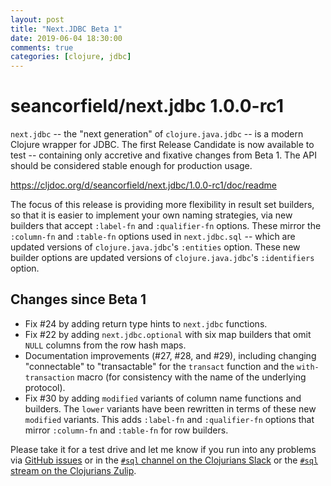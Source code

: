 ```yaml
---
layout: post
title: "Next.JDBC Beta 1"
date: 2019-06-04 18:30:00
comments: true
categories: [clojure, jdbc]
---
```

# seancorfield/next.jdbc 1.0.0-rc1

`next.jdbc` -- the "next generation" of `clojure.java.jdbc` -- is a modern Clojure wrapper for JDBC. The first Release Candidate is now available to test -- containing only accretive and fixative changes from Beta 1. The API should be considered stable enough for production usage.

https://cljdoc.org/d/seancorfield/next.jdbc/1.0.0-rc1/doc/readme  

The focus of this release is providing more flexibility in result set builders, so that it is easier to implement your own naming strategies, via new builders that accept `:label-fn` and `:qualifier-fn` options. These mirror the `:column-fn` and `:table-fn` options used in `next.jdbc.sql` -- which are updated versions of `clojure.java.jdbc`'s `:entities` option. These new builder options are updated versions of `clojure.java.jdbc`'s `:identifiers` option.

## Changes since Beta 1

* Fix #24 by adding return type hints to `next.jdbc` functions.
* Fix #22 by adding `next.jdbc.optional` with six map builders that omit `NULL` columns from the row hash maps.
* Documentation improvements (#27, #28, and #29), including changing "connectable" to "transactable" for the `transact` function and the `with-transaction` macro (for consistency with the name of the underlying protocol).
* Fix #30 by adding `modified` variants of column name functions and builders. The `lower` variants have been rewritten in terms of these new `modified` variants. This adds `:label-fn` and `:qualifier-fn` options that mirror `:column-fn` and `:table-fn` for row builders.

Please take it for a test drive and let me know if you run into any problems via [GitHub issues](https://github.com/seancorfield/next-jdbc/issues) or in the [`#sql` channel on the Clojurians Slack](https://clojurians.slack.com/messages/C1Q164V29/details/) or the [`#sql` stream on the Clojurians Zulip](https://clojurians.zulipchat.com/#narrow/stream/152063-sql).
